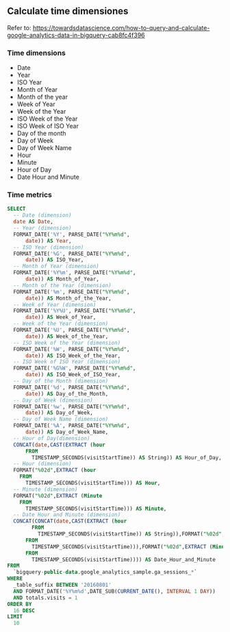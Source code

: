 ## Calculate time dimensiones

Refer to: https://towardsdatascience.com/how-to-query-and-calculate-google-analytics-data-in-bigquery-cab8fc4f396

### Time dimensions
- Date
- Year
- ISO Year
- Month of Year
- Month of the year
- Week of Year
- Week of the Year
- ISO Week of the Year
- ISO Week of ISO Year
- Day of the month
- Day of Week
- Day of Week Name
- Hour
- Minute
- Hour of Day
- Date Hour and Minute
### Time metrics

```SQL
SELECT
  -- Date (dimension)
  date AS Date,
  -- Year (dimension)
  FORMAT_DATE('%Y', PARSE_DATE("%Y%m%d",
      date)) AS Year,
  -- ISO Year (dimension)
  FORMAT_DATE('%G', PARSE_DATE("%Y%m%d",
      date)) AS ISO_Year,
  -- Month of Year (dimension)
  FORMAT_DATE('%Y%m', PARSE_DATE("%Y%m%d",
      date)) AS Month_of_Year,
  -- Month of the Year (dimension)
  FORMAT_DATE('%m', PARSE_DATE("%Y%m%d",
      date)) AS Month_of_the_Year,
  -- Week of Year (dimension)
  FORMAT_DATE('%Y%U', PARSE_DATE("%Y%m%d",
      date)) AS Week_of_Year,
  -- Week of the Year (dimension)
  FORMAT_DATE('%U', PARSE_DATE("%Y%m%d",
      date)) AS Week_of_the_Year,
  -- ISO Week of the Year (dimension)
  FORMAT_DATE('%W', PARSE_DATE("%Y%m%d",
      date)) AS ISO_Week_of_the_Year,
  -- ISO Week of ISO Year (dimension)
  FORMAT_DATE('%G%W', PARSE_DATE("%Y%m%d",
      date)) AS ISO_Week_of_ISO_Year,
  -- Day of the Month (dimension)
  FORMAT_DATE('%d', PARSE_DATE("%Y%m%d",
      date)) AS Day_of_the_Month,
  -- Day of Week (dimension)
  FORMAT_DATE('%w', PARSE_DATE("%Y%m%d",
      date)) AS Day_of_Week,
  -- Day of Week Name (dimension)
  FORMAT_DATE('%A', PARSE_DATE("%Y%m%d",
      date)) AS Day_of_Week_Name,
  -- Hour of Day(dimension)
  CONCAT(date,CAST(EXTRACT (hour
      FROM
        TIMESTAMP_SECONDS(visitStartTime)) AS String)) AS Hour_of_Day,
  -- Hour (dimension)
  FORMAT("%02d",EXTRACT (hour
    FROM
      TIMESTAMP_SECONDS(visitStartTime))) AS Hour,
  -- Minute (dimension)
  FORMAT("%02d",EXTRACT (Minute
    FROM
      TIMESTAMP_SECONDS(visitStartTime))) AS Minute,
  -- Date Hour and Minute (dimension)
  CONCAT(CONCAT(date,CAST(EXTRACT (hour
        FROM
          TIMESTAMP_SECONDS(visitStartTime)) AS String)),FORMAT("%02d",EXTRACT (hour
      FROM
        TIMESTAMP_SECONDS(visitStartTime))),FORMAT("%02d",EXTRACT (Minute
      FROM
        TIMESTAMP_SECONDS(visitStartTime)))) AS Date_Hour_and_Minute
FROM
  `bigquery-public-data.google_analytics_sample.ga_sessions_*`
WHERE
  _table_suffix BETWEEN '20160801'
  AND FORMAT_DATE('%Y%m%d',DATE_SUB(CURRENT_DATE(), INTERVAL 1 DAY))
  AND totals.visits = 1
ORDER BY
  16 DESC
LIMIT
  10
